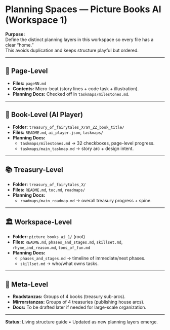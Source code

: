 # Planning Spaces — Picture Books AI (Workspace 1)

**Purpose:**  
Define the distinct planning layers in this workspace so every file has a clear “home.”  
This avoids duplication and keeps structure playful but ordered.  

---

## 📝 Page-Level
- **Files:** `pageNN.md`  
- **Contents:** Micro-beat (story lines + code task + illustration).  
- **Planning Docs:** Checked off in `taskmaps/milestones.md`.  

---

## 📖 Book-Level (AI Player)
- **Folder:** `treasury_of_fairytales_X/aY_ZZ_book_title/`  
- **Files:** `README.md`, `ai_player.json`, `taskmaps/`  
- **Planning Docs:**  
  - `taskmaps/milestones.md` → 32 checkboxes, page-level progress.  
  - `taskmaps/main_taskmap.md` → story arc + design intent.  

---

## 📚 Treasury-Level
- **Folder:** `treasury_of_fairytales_X/`  
- **Files:** `README.md`, `toc.md`, `roadmaps/`  
- **Planning Docs:**  
  - `roadmaps/main_roadmap.md` → overall treasury progress + spine.  

---

## 🏛 Workspace-Level
- **Folder:** `picture_books_ai_1/` (root)  
- **Files:** `README.md`, `phases_and_stages.md`, `skillset.md`, `rhyme_and_reason.md`, `tons_of_fun.md`  
- **Planning Docs:**  
  - `phases_and_stages.md` → timeline of immediate/next phases.  
  - `skillset.md` → who/what owns tasks.  

---

## 🌌 Meta-Level
- **Roadstanzas:** Groups of 4 books (treasury sub-arcs).  
- **Mirrorstanzas:** Groups of 4 treasuries (publishing house arcs).  
- **Docs:** To be drafted later if needed for large-scale organization.  

---

**Status:** Living structure guide • Updated as new planning layers emerge.
